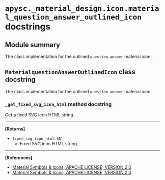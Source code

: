# `apysc._material_design.icon.material_question_answer_outlined_icon` docstrings

## Module summary

The class implementation for the outlined `question_answer` material icon.

## `MaterialquestionAnswerOutlinedIcon` class docstring

The class implementation for the outlined `question_answer` material icon.

### `_get_fixed_svg_icon_html` method docstring

Get a fixed SVG icon HTML string.<hr>

**[Returns]**

- `fixed_svg_icon_html`: str
  - Fixed SVG icon HTML string.

<hr>

**[References]**

- [Material Symbols & Icons, APACHE LICENSE, VERSION 2.0](https://fonts.google.com/icons?icon.size=24&icon.color=%23e8eaed)
- [Material Symbols & Icons, APACHE LICENSE, VERSION 2.0](https://www.apache.org/licenses/LICENSE-2.0.html)